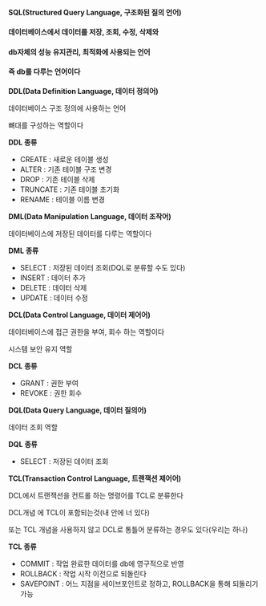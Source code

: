 #### **SQL(Structured Query Language, 구조화된 질의 언어)**

#### 데이터베이스에서 데이터를 저장, 조회, 수정, 삭제와

#### db자체의 성능 유지관리, 최적화에 사용되는 언어

#### 즉 db를 다루는 언어이다

**DDL(Data Definition Language, 데이터 정의어)**

데이터베이스 구조 정의에 사용하는 언어

뼈대를 구성하는 역할이다

**DDL 종류**

- CREATE : 새로운 테이블 생성
- ALTER : 기존 테이블 구조 변경
- DROP : 기존 테이블 삭제
- TRUNCATE : 기존 테이블 초기화
- RENAME : 테이블 이름 변경

**DML(Data Manipulation Language, 데이터 조작어)**

데이터베이스에 저장된 데이터를 다루는 역할이다

**DML 종류**

- SELECT : 저장된 데이터 조회(DQL로 분류할 수도 있다)
- INSERT : 데이터 추가
- DELETE : 데이터 삭제
- UPDATE : 데이터 수정

**DCL(Data Control Language, 데이터 제어어)**

데이터베이스에 접근 권한을 부여, 회수 하는 역할이다

시스템 보안 유지 역할

**DCL 종류**

- GRANT : 권한 부여
- REVOKE : 권한 회수

**DQL(Data Query Language, 데이터 질의어)**

데이터 조회 역할

**DQL 종류**

- SELECT : 저장된 데이터 조회

**TCL(Transaction Control Language, 트랜잭션 제어어)**

DCL에서 트랜잭션을 컨트롤 하는 명령어를 TCL로 분류한다

DCL개념 에 TCL이 포함되는것(내 안에 너 있다)

또는 TCL 개념을 사용하지 않고 DCL로 통틀어 분류하는 경우도 있다(우리는 하나)

**TCL 종류**

- COMMIT : 작업 완료한 데이터를 db에 영구적으로 반영
- ROLLBACK : 작업 시작 이전으로 되돌린다
- SAVEPOINT : 어느 지점을 세이브포인트로 정하고, ROLLBACK을 통해 되돌리기 가능
